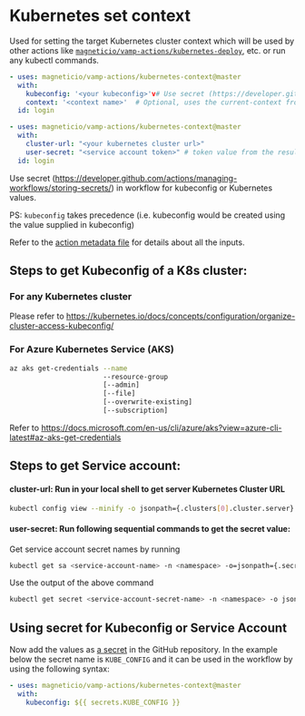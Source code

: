 # Kubernetes set context

Used for setting the target Kubernetes cluster context which will be used by other actions like [`magneticio/vamp-actions/kubernetes-deploy`](https://github.com/magneticio/vamp-actions/tree/master/kubernetes-deploy), etc. or run any kubectl commands.

```yaml
- uses: magneticio/vamp-actions/kubernetes-context@master
  with:
    kubeconfig: '<your kubeconfig>'v# Use secret (https://developer.github.com/actions/managing-workflows/storing-secrets/)
    context: '<context name>'  # Optional, uses the current-context from kubeconfig by default
  id: login
```

```yaml
- uses: magneticio/vamp-actions/kubernetes-context@master
  with:
    cluster-url: "<your kubernetes cluster url>"
    user-secret: "<service account token>" # token value from the result of the below script
  id: login
```

Use secret (https://developer.github.com/actions/managing-workflows/storing-secrets/) in workflow for kubeconfig or Kubernetes values.

PS: `kubeconfig` takes precedence (i.e. kubeconfig would be created using the value supplied in kubeconfig)

Refer to the [action metadata file](https://github.com/magneticio/kubernetes-actions/blob/master/kubernetes-context/action.yml) for details about all the inputs.

## Steps to get Kubeconfig of a K8s cluster:

### For any Kubernetes cluster

Please refer to https://kubernetes.io/docs/concepts/configuration/organize-cluster-access-kubeconfig/

### For Azure Kubernetes Service (AKS)

```sh
az aks get-credentials --name
                       --resource-group
                       [--admin]
                       [--file]
                       [--overwrite-existing]
                       [--subscription]
```

Refer to https://docs.microsoft.com/en-us/cli/azure/aks?view=azure-cli-latest#az-aks-get-credentials

## Steps to get Service account:

#### cluster-url: Run in your local shell to get server Kubernetes Cluster URL

```sh
kubectl config view --minify -o jsonpath={.clusters[0].cluster.server}
```

#### user-secret: Run following sequential commands to get the secret value:

Get service account secret names by running

```sh
kubectl get sa <service-account-name> -n <namespace> -o=jsonpath={.secrets[*].name}
```

Use the output of the above command

```sh
kubectl get secret <service-account-secret-name> -n <namespace> -o json
```

## Using secret for Kubeconfig or Service Account

Now add the values as [a secret](https://developer.github.com/actions/managing-workflows/storing-secrets/) in the GitHub repository. In the example below the secret name is `KUBE_CONFIG` and it can be used in the workflow by using the following syntax:

```yaml
- uses: magneticio/vamp-actions/kubernetes-context@master
  with:
    kubeconfig: ${{ secrets.KUBE_CONFIG }}
```
